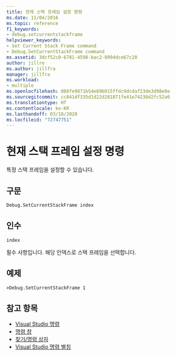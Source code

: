 ```yaml
---
title: 현재 스택 프레임 설정 명령
ms.date: 11/04/2016
ms.topic: reference
f1_keywords:
- debug.setcurrentstackframe
helpviewer_keywords:
- Set Current Stack Frame command
- Debug.SetCurrentStackFrame command
ms.assetid: 3dcf52c0-6781-4598-bac2-0094dce67c20
author: jillre
ms.author: jillfra
manager: jillfra
ms.workload:
- multiple
ms.openlocfilehash: 088fe9871b54e69b015ffdc9dcdaf23de3d98e0e
ms.sourcegitcommit: cc841df335d1d22d281871fe41e74238d2fc52a6
ms.translationtype: HT
ms.contentlocale: ko-KR
ms.lasthandoff: 03/18/2020
ms.locfileid: "72747751"
---
```

# <a name="set-current-stack-frame-command"></a>현재 스택 프레임 설정 명령
특정 스택 프레임을 설정할 수 있습니다.

## <a name="syntax"></a>구문

```cmd
Debug.SetCurrentStackFrame index
```

## <a name="arguments"></a>인수
`index`

필수 사항입니다. 해당 인덱스로 스택 프레임을 선택합니다.

## <a name="example"></a>예제

```cmd
>Debug.SetCurrentStackFrame 1
```

## <a name="see-also"></a>참고 항목

- [Visual Studio 명령](../../ide/reference/visual-studio-commands.md)
- [명령 창](../../ide/reference/command-window.md)
- [찾기/명령 상자](../../ide/find-command-box.md)
- [Visual Studio 명령 별칭](../../ide/reference/visual-studio-command-aliases.md)